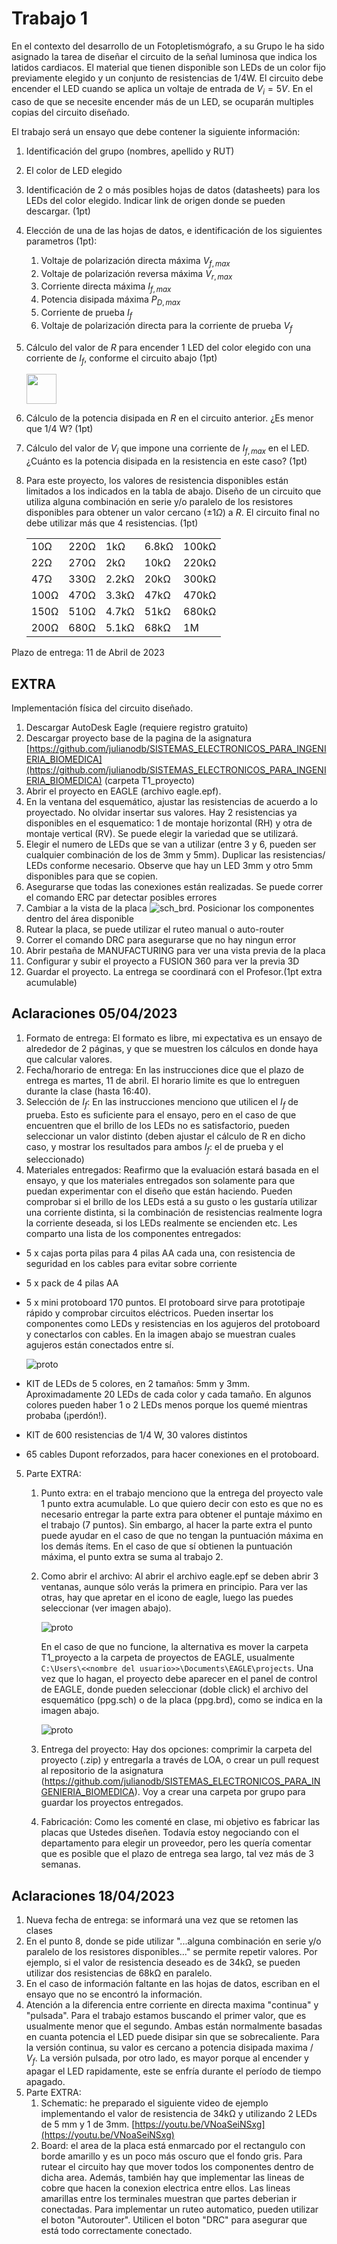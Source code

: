 # Trabajo 1

En el contexto del desarrollo de un Fotopletismógrafo, a su Grupo le ha sido asignado la tarea de diseñar el circuito de la señal luminosa que indica los latidos cardiacos. El material que tienen disponible son LEDs de un color fijo previamente elegido y un conjunto de resistencias de 1/4W. El circuito debe encender el LED cuando se aplica un voltaje de entrada de $V_i=5V$. En el caso de que se necesite encender más de un LED, se ocuparán multiples copias del circuito diseñado.

El trabajo será un ensayo que debe contener la siguiente información:

1. Identificación del grupo (nombres, apellido y RUT)
1. El color de LED elegido
1. Identificación de 2 o más posibles hojas de datos (datasheets) para los LEDs del color elegido. Indicar link de origen donde se pueden descargar. (1pt)
1. Elección de una de las hojas de datos, e identificación de los siguientes parametros (1pt):
    1. Voltaje de polarización directa máxima $V_{f,max}$
    1. Voltaje de polarización reversa máxima $V_{r,max}$
    1. Corriente directa máxima $I_{f,max}$
    1. Potencia disipada máxima $P_{D,max}$
    1. Corriente de prueba $I_f$
    1. Voltaje de polarización directa para la corriente de prueba $V_f$
1. Cálculo del valor de $R$ para encender 1 LED del color elegido con una corriente de $I_f$, conforme el circuito abajo (1pt)

    <img src="https://julianodb.github.io/electronic_circuits_diagrams/resistance_led.png" width="48">

1. Cálculo de la potencia disipada en $R$ en el circuito anterior. ¿Es menor que 1/4 W? (1pt)
1. Cálculo del valor de $V_i$ que impone una corriente de $I_{f,max}$ en el LED. ¿Cuánto es la potencia disipada en la resistencia en este caso? (1pt)
1. Para este proyecto, los valores de resistencia disponibles están limitados a los indicados en la tabla de abajo. Diseño de un circuito que utiliza alguna combinación en serie y/o paralelo de los resistores disponibles para obtener un valor cercano ($\pm 1Ω$) a $R$. El circuito final no debe utilizar más que 4 resistencias. (1pt)

    |   |  |        |       |  |
    |------|------|-----------|------------|-------|
    | 10Ω  | 220Ω | 1kΩ       | 6.8kΩ      | 100kΩ |
    | 22Ω  | 270Ω | 2kΩ       | 10kΩ       | 220kΩ |
    | 47Ω  | 330Ω | 2.2kΩ     | 20kΩ       | 300kΩ |
    | 100Ω | 470Ω | 3.3kΩ     | 47kΩ       | 470kΩ |
    | 150Ω | 510Ω | 4.7kΩ     | 51kΩ       | 680kΩ |
    | 200Ω | 680Ω | 5.1kΩ     | 68kΩ       | 1M    |

Plazo de entrega: 11 de Abril de 2023

## EXTRA

Implementación física del circuito diseñado.

1. Descargar AutoDesk Eagle (requiere registro gratuito)
1. Descargar proyecto base de la pagina de la asignatura [https://github.com/julianodb/SISTEMAS_ELECTRONICOS_PARA_INGENIERIA_BIOMEDICA](https://github.com/julianodb/SISTEMAS_ELECTRONICOS_PARA_INGENIERIA_BIOMEDICA) (carpeta T1_proyecto)
1. Abrir el proyecto en EAGLE (archivo eagle.epf).
1. En la ventana del esquemático, ajustar las resistencias de acuerdo a lo proyectado. No olvidar insertar sus valores. Hay 2 resistencias ya disponibles en el esquematico: 1 de montaje horizontal (RH) y otra de montaje vertical (RV). Se puede elegir la variedad que se utilizará.
1. Elegir el numero de LEDs que se van a utilizar (entre 3 y 6, pueden ser cualquier combinación de los de 3mm y 5mm). Duplicar las resistencias/ LEDs conforme necesario. Observe que hay un LED 3mm y otro 5mm disponibles para que se copien.
1. Asegurarse que todas las conexiones están realizadas. Se puede correr el comando ERC par detectar posibles errores
2. Cambiar a la vista de la placa ![sch_brd](../img/T1_sch_brd.png "sch_brd"). Posicionar los componentes dentro del área disponible
3. Rutear la placa, se puede utilizar el ruteo manual o auto-router
4. Correr el comando DRC para asegurarse que no hay ningun error
1. Abrir pestaña de MANUFACTURING para ver una vista previa de la placa
1. Configurar y subir el proyecto a FUSION 360 para ver la previa 3D
1. Guardar el proyecto. La entrega se coordinará con el Profesor.(1pt extra acumulable)

## Aclaraciones 05/04/2023

1. Formato de entrega: El formato es libre, mi expectativa es un ensayo de alrededor de 2 páginas, y que se muestren los cálculos en donde haya que calcular valores.
2. Fecha/horario de entrega: En las instrucciones dice que el plazo de entrega es martes, 11 de abril. El horario limite es que lo entreguen durante la clase (hasta 16:40).
3. Selección de $I_f$: En las instrucciones menciono que utilicen el $I_f$ de prueba. Esto es suficiente para el ensayo, pero en el caso de que encuentren que el brillo de los LEDs no es satisfactorio, pueden seleccionar un valor distinto (deben ajustar el cálculo de R en dicho caso, y mostrar los resultados para ambos $I_f$: el de prueba y el seleccionado)
4. Materiales entregados: Reafirmo que la evaluación estará basada en el ensayo, y que los materiales entregados son solamente para que puedan experimentar con el diseño que están haciendo. Pueden comprobar si el brillo de los LEDs está a su gusto o les gustaría utilizar una corriente distinta, si la combinación de resistencias realmente logra la corriente deseada, si los LEDs realmente se encienden etc.
Les comparto una lista de los componentes entregados:
- 5 x cajas porta pilas para 4 pilas AA cada una, con resistencia de seguridad en los cables para evitar sobre corriente
- 5 x pack de 4 pilas AA
- 5 x mini protoboard 170 puntos. El protoboard sirve para prototipaje rápido y comprobar circuitos eléctricos. Pueden insertar los componentes como LEDs y resistencias en los agujeros del protoboard y conectarlos con cables. En la imagen abajo se muestran cuales agujeros están conectados entre sí.

    ![proto](../img/03_protoboard.png)
- KIT de LEDs de 5 colores, en 2 tamaños: 5mm y 3mm. Aproximadamente 20 LEDs de cada color y cada tamaño. En algunos colores pueden haber 1 o 2 LEDs menos porque los quemé mientras probaba (¡perdón!).
- KIT de 600 resistencias de 1/4 W, 30 valores distintos
- 65 cables Dupont reforzados, para hacer conexiones en el protoboard.
5. Parte EXTRA:
    1. Punto extra: en el trabajo menciono que la entrega del proyecto vale 1 punto extra acumulable. Lo que quiero decir con esto es que no es necesario entregar la parte extra para obtener el puntaje máximo en el trabajo (7 puntos). Sin embargo, al hacer la parte extra el punto puede ayudar en el caso de que no tengan la puntuación máxima en los demás ítems. En el caso de que sí obtienen la puntuación máxima, el punto extra se suma al trabajo 2.
    1. Como abrir el archivo: Al abrir el archivo eagle.epf se deben abrir 3 ventanas, aunque sólo verás la primera en principio. Para ver las otras, hay que apretar en el icono de eagle, luego las puedes seleccionar (ver imagen abajo).

        ![proto](../img/03_eagle_ventanas.jpeg)

        En el caso de que no funcione, la alternativa es mover la carpeta T1_proyecto a la carpeta de proyectos de EAGLE, usualmente `C:\Users\<<nombre del usuario>>\Documents\EAGLE\projects`. Una vez que lo hagan, el proyecto debe aparecer en el panel de control de EAGLE, donde pueden seleccionar (doble click) el archivo del esquemático (ppg.sch) o de la placa (ppg.brd), como se indica en la imagen abajo.

        ![proto](../img/03_archivos.jpeg)
    1. Entrega del proyecto: Hay dos opciones: comprimir la carpeta del proyecto (.zip) y entregarla a través de LOA, o crear un pull request al repositorio de la asignatura (https://github.com/julianodb/SISTEMAS_ELECTRONICOS_PARA_INGENIERIA_BIOMEDICA). Voy a crear una carpeta por grupo para guardar los proyectos entregados.
    1. Fabricación: Como les comenté en clase, mi objetivo es fabricar las placas que Ustedes diseñen. Todavía estoy negociando con el departamento para elegir un proveedor, pero les quería comentar que es posible que el plazo de entrega sea largo, tal vez más de 3 semanas.

## Aclaraciones 18/04/2023

1. Nueva fecha de entrega: se informará una vez que se retomen las clases
1. En el punto 8, donde se pide utilizar "...alguna combinación en serie y/o paralelo de los resistores disponibles..." se permite repetir valores. Por ejemplo, si el valor de resistencia deseado es de 34kΩ, se pueden utilizar dos resistencias de 68kΩ en paralelo.
1. En el caso de información faltante en las hojas de datos, escriban en el ensayo que no se encontró la información.
1. Atención a la diferencia entre corriente en directa maxima "continua" y "pulsada". Para el trabajo estamos buscando el primer valor, que es usualmente menor que el segundo. Ambas están normalmente basadas en cuanta potencia el LED puede disipar sin que se sobrecaliente. Para la versión continua, su valor es cercano a potencia disipada maxima / $V_f$. La versión pulsada, por otro lado, es mayor porque al encender y apagar el LED rapidamente, este se enfría durante el período de tiempo apagado.
1. Parte EXTRA:
   1. Schematic: he preparado el siguiente video de ejemplo implementando el valor de resistencia de 34kΩ y utilizando 2 LEDs de 5 mm y 1 de 3mm. [https://youtu.be/VNoaSeiNSxg](https://youtu.be/VNoaSeiNSxg)
   1. Board: el area de la placa está enmarcado por el rectangulo con borde amarillo y es un poco más oscuro que el fondo gris. Para rutear el circuito hay que mover todos los componentes dentro de dicha area. Además, también hay que implementar las lineas de cobre que hacen la conexion electrica entre ellos. Las lineas amarillas entre los terminales muestran que partes deberian ir conectadas. Para implementar un ruteo automatico, pueden utilizar el boton "Autorouter". Utilicen el boton "DRC" para asegurar que está todo correctamente conectado.
